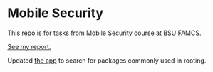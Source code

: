 # Mobile Security
This repo is for tasks from Mobile Security course at BSU FAMCS.

[See my report.](https://docs.google.com/document/d/1SV1v7bNuGsDSiWOCtkN_JjG3xyHeXaOFJu4Wv2fo9Pc/edit?usp=sharing)

Updated [the app](01/NumberOfApps) to search for packages commonly used in rooting.
